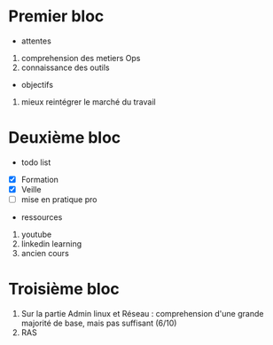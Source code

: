 # Premier bloc
* attentes 
 1. comprehension des metiers Ops
 2. connaissance des outils
* objectifs
 1. mieux reintégrer le marché du travail
 
# Deuxième bloc
* todo list
- [x] Formation
- [x] Veille
- [ ] mise en pratique pro
* ressources
 1. youtube
 2. linkedin learning
 3. ancien cours
 
# Troisième bloc
 1. Sur la partie Admin linux et Réseau : comprehension d'une grande majorité de base, mais pas suffisant (6/10)
 2. RAS
